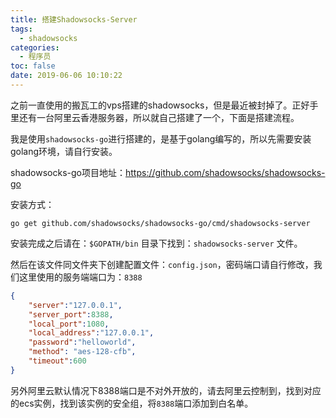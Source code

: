 ```yaml
---
title: 搭建Shadowsocks-Server
tags:
  - shadowsocks
categories:
  - 程序员
toc: false
date: 2019-06-06 10:10:22
---
```


之前一直使用的搬瓦工的vps搭建的shadowsocks，但是最近被封掉了。正好手里还有一台阿里云香港服务器，所以就自己搭建了一个，下面是搭建流程。

我是使用`shadowsocks-go`进行搭建的，是基于golang编写的，所以先需要安装golang环境，请自行安装。

shadowsocks-go项目地址：https://github.com/shadowsocks/shadowsocks-go

安装方式：

```golang
go get github.com/shadowsocks/shadowsocks-go/cmd/shadowsocks-server
```

安装完成之后请在：`$GOPATH/bin` 目录下找到：`shadowsocks-server` 文件。

然后在该文件同文件夹下创建配置文件：`config.json`，密码端口请自行修改，我们这里使用的服务端端口为：`8388`

```json
{
    "server":"127.0.0.1",
    "server_port":8388,
    "local_port":1080,
    "local_address":"127.0.0.1",
    "password":"helloworld",
    "method": "aes-128-cfb",
    "timeout":600
}
```

另外阿里云默认情况下8388端口是不对外开放的，请去阿里云控制到，找到对应的ecs实例，找到该实例的安全组，将`8388`端口添加到白名单。